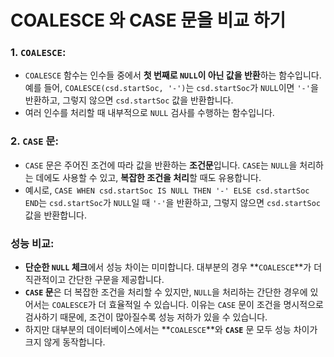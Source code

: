 # COALESCE 와 CASE 문을 비교 하기

### 1. **`COALESCE`**:

- `COALESCE` 함수는 인수들 중에서 **첫 번째로 `NULL`이 아닌 값을 반환**하는 함수입니다. 예를 들어, `COALESCE(csd.startSoc, '-')`는 `csd.startSoc`가 `NULL`이면 `'-'`을 반환하고, 그렇지 않으면 `csd.startSoc` 값을 반환합니다.
- 여러 인수를 처리할 때 내부적으로 `NULL` 검사를 수행하는 함수입니다.

### 2. **`CASE` 문**:

- `CASE` 문은 주어진 조건에 따라 값을 반환하는 **조건문**입니다. `CASE`는 `NULL`을 처리하는 데에도 사용할 수 있고, **복잡한 조건을 처리**할 때도 유용합니다.
- 예시로, `CASE WHEN csd.startSoc IS NULL THEN '-' ELSE csd.startSoc END`는 `csd.startSoc`가 `NULL`일 때 `'-'`을 반환하고, 그렇지 않으면 `csd.startSoc` 값을 반환합니다.

### 성능 비교:

- **단순한 `NULL` 체크**에서 성능 차이는 미미합니다. 대부분의 경우 **`COALESCE`**가 더 직관적이고 간단한 구문을 제공합니다.
- **`CASE` 문**은 더 복잡한 조건을 처리할 수 있지만, `NULL`을 처리하는 간단한 경우에 있어서는 `COALESCE`가 더 효율적일 수 있습니다. 이유는 `CASE` 문이 조건을 명시적으로 검사하기 때문에, 조건이 많아질수록 성능 저하가 있을 수 있습니다.
- 하지만 대부분의 데이터베이스에서는 **`COALESCE`**와 **`CASE`** 문 모두 성능 차이가 크지 않게 동작합니다.